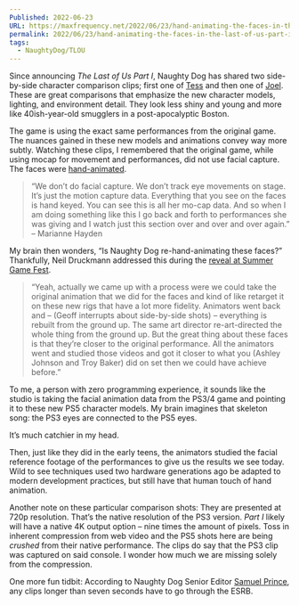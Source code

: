 ```yaml
---
Published: 2022-06-23
URL: https://maxfrequency.net/2022/06/23/hand-animating-the-faces-in-the-last-of-us-part-i/
permalink: 2022/06/23/hand-animating-the-faces-in-the-last-of-us-part-i/
tags:
  - NaughtyDog/TLOU
---
```

Since announcing *The Last of Us Part I*, Naughty Dog has shared two side-by-side character comparison clips; first one of [Tess](https://twitter.com/Naughty_Dog/status/1536854906056822785) and then one of [Joel](https://twitter.com/Naughty_Dog/status/1538891970084577282). These are great comparisons that emphasize the new character models, lighting, and environment detail. They look less shiny and young and more like 40ish-year-old smugglers in a post-apocalyptic Boston.

The game is using the exact same performances from the original game. The nuances gained in these new models and animations convey way more subtly. Watching these clips, I remembered that the original game, while using mocap for movement and performances, did not use facial capture. The faces were [hand-animated](https://youtube.com/watch?v=yH5MgEbBOps&t=2197).

> “We don’t do facial capture. We don’t track eye movements on stage. It’s just the motion capture data. Everything that you see on the faces is hand keyed. You can see this is all her mo-cap data. And so when I am doing something like this I go back and forth to performances she was giving and I watch just this section over and over and over again.” – Marianne Hayden

My brain then wonders, “Is Naughty Dog re-hand-animating these faces?” Thankfully, Neil Druckmann addressed this during the [reveal at Summer Game Fest](https://youtube.com/watch?v=oJT5vrs14ow&t=140).

> “Yeah, actually we came up with a process were we could take the original animation that we did for the faces and kind of like retarget it on these new rigs that have a lot more fidelity. Animators went back and – (Geoff interrupts about side-by-side shots) – everything is rebuilt from the ground up. The same art director re-art-directed the whole thing from the ground up. But the great thing about these faces is that they’re closer to the original performance. All the animators went and studied those videos and got it closer to what you (Ashley Johnson and Troy Baker) did on set then we could have achieve before.”

To me, a person with zero programming experience, it sounds like the studio is taking the facial animation data from the PS3/4 game and pointing it to these new PS5 character models. My brain imagines that skeleton song: the PS3 eyes are connected to the PS5 eyes.

It’s much catchier in my head.

Then, just like they did in the early teens, the animators studied the facial reference footage of the performances to give us the results we see today. Wild to see techniques used two hardware generations ago be adapted to modern development practices, but still have that human touch of hand animation.

Another note on these particular comparison shots: They are presented at 720p resolution. That’s the native resolution of the PS3 version. *Part I* likely will have a native 4K output option – nine times the amount of pixels. Toss in inherent compression from web video and the PS5 shots here are being *crushed* from their native performance. The clips do say that the PS3 clip was captured on said console. I wonder how much we are missing solely from the compression.

One more fun tidbit: According to Naughty Dog Senior Editor [Samuel Prince](https://twitter.com/Samuel_Prince/status/1539639910860087297), any clips longer than seven seconds have to go through the ESRB.
